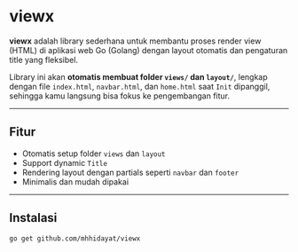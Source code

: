 # viewx

**viewx** adalah library sederhana untuk membantu proses render view (HTML) di aplikasi web Go (Golang) dengan layout otomatis dan pengaturan title yang fleksibel.

Library ini akan **otomatis membuat folder `views/` dan `layout/`**, lengkap dengan file `index.html`, `navbar.html`, dan `home.html` saat `Init` dipanggil, sehingga kamu langsung bisa fokus ke pengembangan fitur.

---

## Fitur

- Otomatis setup folder `views` dan `layout`
- Support dynamic `Title`
- Rendering layout dengan partials seperti `navbar` dan `footer`
- Minimalis dan mudah dipakai

---

## Instalasi

```bash
go get github.com/mhhidayat/viewx